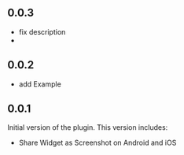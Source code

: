 ## 0.0.3

- fix description
- 
## 0.0.2

- add Example

## 0.0.1

Initial version of the plugin. This version includes:

- Share Widget as Screenshot on Android and iOS